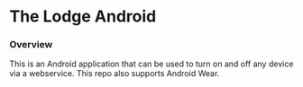# The Lodge Android

### Overview

This is an Android application that can be used to turn on and off any
device via a webservice.  This repo also supports Android Wear.
